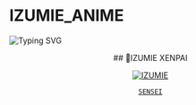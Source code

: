 # IZUMIE_ANIME


![Typing SVG](https://readme-typing-svg.demolab.com?font=Ribeye&size=50&pause=1000&color=3F00FF&center=true&width=900&height=100&lines=IZUMIE-SER;%20WEBSITE;%20Developed%20By%20IZUMIE%20KUN)
<p align="center">
## 🎯IZUMIE XENPAI
  <div align="center">
    
  [![`IZUMIE`](https://te.legra.ph/file/762d89740bc93caaef8e0.jpg?size=200)](https://telegram.me/izumieMi)

[`SENSEI`](https://telegram.me/izumieMi)  


  </div>
